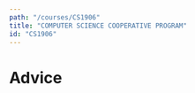```yaml
---
path: "/courses/CS1906"
title: "COMPUTER SCIENCE COOPERATIVE PROGRAM"
id: "CS1906"
---
```


# Advice

